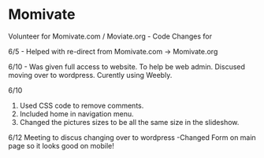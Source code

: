# Momivate
Volunteer for Momivate.com / Moviate.org - Code Changes for

6/5 - Helped with re-direct from Momivate.com -> Momivate.org 

6/10 - Was given full access to website. To help be web admin.  Discused moving over to wordpress. Curently using Weebly.

6/10 
1. Used CSS code to remove comments. 
2. Included home in navigation menu.
3. Changed the pictures sizes to be all the same size in the slideshow.

6/12
Meeting to discus changing over to wordpress
-Changed Form on main page so it looks good on mobile!

